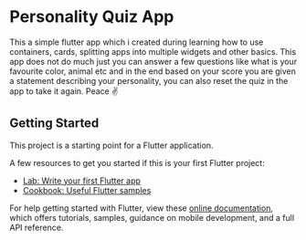 # Personality Quiz App

This a simple flutter app which i created during learning how to use containers, cards, splitting apps into multiple widgets and other basics. This app does not do much just you can answer a few questions like what is your favourite color, animal etc and in the end based on your score you are given a statement describing your personality, you can also reset the quiz in the app to take it again. Peace ✌

## Getting Started

This project is a starting point for a Flutter application.

A few resources to get you started if this is your first Flutter project:

- [Lab: Write your first Flutter app](https://flutter.dev/docs/get-started/codelab)
- [Cookbook: Useful Flutter samples](https://flutter.dev/docs/cookbook)

For help getting started with Flutter, view these
[online documentation](https://flutter.dev/docs), which offers tutorials,
samples, guidance on mobile development, and a full API reference.
